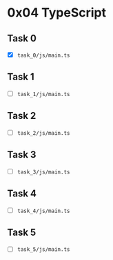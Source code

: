 # 0x04 TypeScript

## Task 0

- [x] `task_0/js/main.ts`

## Task 1

- [ ] `task_1/js/main.ts`

## Task 2

- [ ] `task_2/js/main.ts`

## Task 3

- [ ] `task_3/js/main.ts`

## Task 4

- [ ] `task_4/js/main.ts`

## Task 5

- [ ] `task_5/js/main.ts`
